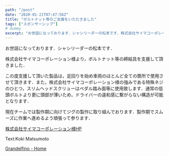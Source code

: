 ```yaml
---
path: "/post"
date: "2020-01-21T07:47:56Z"
title: "ボルトナット等のご支援をいただきました"
tags: ["スポンサーシップ"]
# dummy
excerpt: "お世話になっております．シャシリーダーの松本です．株式会社サイマコーポレーション様より，ボルトナット等の締結具を支援して頂きました．この度支援して頂いた製品は，足回りを始め車両のほとんど全ての箇所で..."
---
```


[](21-1.jpg)お世話になっております．シャシリーダーの松本です．

株式会社サイマコーポレーション様より，ボルトナット等の締結具を支援して頂きました．

この度支援して頂いた製品は，足回りを始め車両のほとんど全ての箇所で使用させて頂きます．また，株式会社サイマコーポレーション様の強みである特殊ネジのひとつ，スリムヘッドスクリューはペダル踏み面等に使用致します．通常の低頭ボルトより更に頭部が薄いため，ドライバーの違和感に繋がらない構造が可能となります．

現在チームでは製作期に向けてジグの製作に取り組んでおります．製作期でスムーズに作業へ進めるよう頑張って参ります．

[株式会社サイマコーポレーション様HP](https://www.saima.co.jp)

Text:Koki Matsumoto

[Grandelfino - Home](http://www.grandelfino.net/)